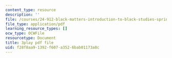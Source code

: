 ```yaml
---
content_type: resource
description: ''
file: /courses/24-912-black-matters-introduction-to-black-studies-spring-2017/f28f8aa91392f607a3526bab01173a8c_apWRSZbJCyM.pdf
file_type: application/pdf
learning_resource_types: []
ocw_type: OCWFile
resourcetype: Document
title: 3play pdf file
uid: f28f8aa9-1392-f607-a352-6bab01173a8c
---
```

